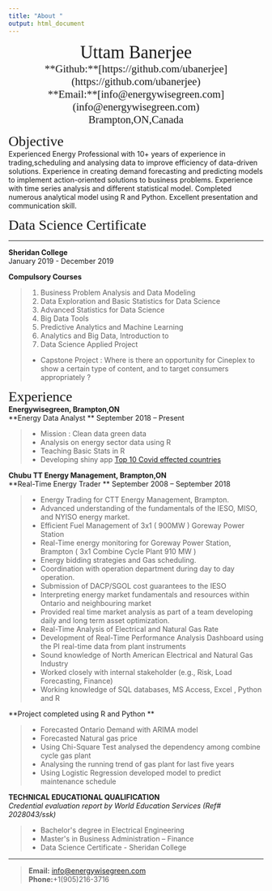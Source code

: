 ```yaml
---
title: "About "
output: html_document
---
```


<center><span style="font-family:Didot; font-size:2.5em;">Uttam Banerjee</span></center>
<center><span style="font-family:Didot; font-size:1.5em;">**Github:**[https://github.com/ubanerjee](https://github.com/ubanerjee)</span></center>
<center><span style="font-family:Didot; font-size:1.5em;">**Email:**[info@energywisegreen.com](info@energywisegreen.com)</span></center>
<center><span style="font-family:Didot; font-size:1.5em;">Brampton,ON,Canada
</span></center>

<span style="font-family:Didot; font-size:2em;">Objective</span><br />
Experienced Energy Professional with 10+ years of experience in trading,scheduling and analysing data to improve efficiency of data-driven solutions. Experience in creating demand forecasting and predicting models to implement action-oriented solutions to business problems. Experience with time series analysis and different statistical model. Completed numerous analytical model using R and Python.  Excellent   presentation and communication skill.



<span style="font-family:Didot; font-size:2em;">Data Science Certificate</span>
<br />
- - - -

**Sheridan College** <br />                                 January 2019 - December 2019 
   
   **Compulsory Courses** <br />
> 1. Business Problem Analysis and Data Modeling <br />
> 2. Data Exploration and Basic Statistics for Data Science <br />
> 3. Advanced Statistics for Data Science <br />
> 4. Big Data Tools <br />
> 5. Predictive Analytics and Machine Learning <br />
> 6. Analytics and Big Data, Introduction to <br />
> 7. Data Science Applied Project <br />
>* Capstone Project : Where is there an opportunity for Cineplex  to show a 
   certain type of content, and to target consumers appropriately ?  

<span style="font-family:Didot; font-size:2em;">Experience</span>
<br />
**Energywisegreen, Brampton,ON**<br />
**Energy Data Analyst **                             September 2018 – Present  <br />
> * Mission : Clean data green data<br />
> * Analysis on energy sector data using R<br />
> * Teaching Basic Stats in R <br />
> * Developing shiny app <a href="https://krofox.shinyapps.io/CovidTop-1">Top 10 Covid effected countries</a> <br />

**Chubu TT Energy Management, Brampton,ON**<br />
**Real-Time Energy Trader **                             September 2008 – September 2018 <br />
> * Energy  Trading for CTT Energy Management, Brampton.<br />
> * Advanced understanding of the fundamentals of the IESO, MISO, and NYISO energy market.<br />
> * Efficient Fuel Management of 3x1 ( 900MW ) Goreway Power Station <br />
> * Real-Time energy monitoring for Goreway Power Station, Brampton ( 3x1 Combine Cycle Plant 910 MW ) <br />
> * Energy bidding strategies and Gas scheduling.<br />
> * Coordination with operation department during day to day operation.<br />
> * Submission of DACP/SGOL cost guarantees to the IESO <br />
> * Interpreting energy market fundamentals and resources within Ontario and neighbouring market<br />
> * Provided real time market analysis as part of a team developing daily and long term asset optimization.<br /> 
> * Real-Time Analysis of Electrical and Natural Gas Rate<br /> 
> * Development of Real-Time Performance Analysis Dashboard using the PI real-time data from plant instruments<br />
> * Sound knowledge of North American Electrical and Natural Gas Industry<br />
> * Worked  closely with internal stakeholder (e.g., Risk, Load Forecasting, Finance)<br />
> * Working knowledge of SQL databases, MS Access, Excel , Python  and R <br />


**Project completed using R and Python **
> * Forecasted Ontario Demand with ARIMA model<br />
> * Forecasted Natural gas price<br />
> * Using Chi-Square Test analysed the dependency among combine cycle gas plant<br />
> * Analysing the running trend of gas plant for last five years<br />
> * Using Logistic Regression developed model to predict maintenance schedule<br />


**TECHNICAL EDUCATIONAL QUALIFICATION**<br />
*Credential evaluation report by World Education Services (Ref# 2028043/ssk)*<br />
> * Bachelor's degree in Electrical Engineering<br />
> * Master's in Business Administration – Finance<br />
> * Data Science Certificate - Sheridan College  <br />
- - - -
> **Email:** info@energywisegreen.com<br />
> **Phone:**+1(905)216-3716